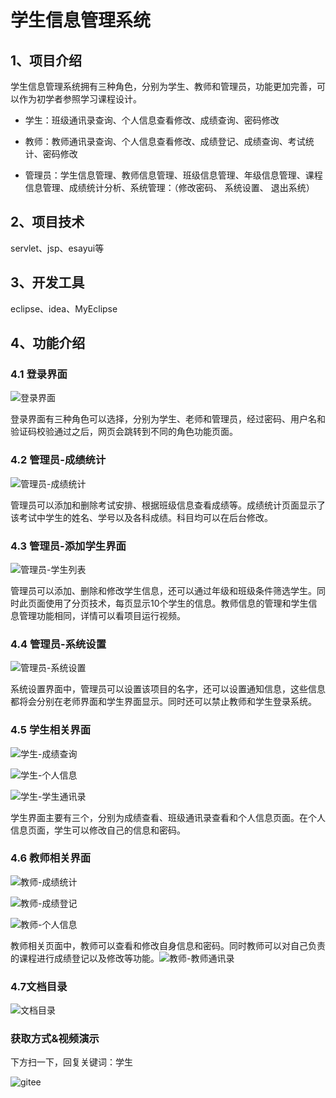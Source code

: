 # 学生信息管理系统


## 1、项目介绍

学生信息管理系统拥有三种角色，分别为学生、教师和管理员，功能更加完善，可以作为初学者参照学习课程设计。

- 学生：班级通讯录查询、个人信息查看修改、成绩查询、密码修改

- 教师：教师通讯录查询、个人信息查看修改、成绩登记、成绩查询、考试统计、密码修改

- 管理员：学生信息管理、教师信息管理、班级信息管理、年级信息管理、课程信息管理、成绩统计分析、系统管理：（修改密码、 系统设置、 退出系统）


## 2、项目技术

servlet、jsp、esayui等

## 3、开发工具

eclipse、idea、MyEclipse

## 4、功能介绍

### 4.1 登录界面

![登录界面](https://project-images-1256969109.cos.ap-chongqing.myqcloud.com/Typora-Images/20220515111216.png)

登录界面有三种角色可以选择，分别为学生、老师和管理员，经过密码、用户名和验证码校验通过之后，网页会跳转到不同的角色功能页面。

### 4.2 管理员-成绩统计

![管理员-成绩统计](https://project-images-1256969109.cos.ap-chongqing.myqcloud.com/Typora-Images/20220515111501.jpg)

管理员可以添加和删除考试安排、根据班级信息查看成绩等。成绩统计页面显示了 该考试中学生的姓名、学号以及各科成绩。科目均可以在后台修改。

### 4.3 管理员-添加学生界面

![管理员-学生列表](https://project-images-1256969109.cos.ap-chongqing.myqcloud.com/Typora-Images/20220515111518.jpg)

管理员可以添加、删除和修改学生信息，还可以通过年级和班级条件筛选学生。同时此页面使用了分页技术，每页显示10个学生的信息。教师信息的管理和学生信息管理功能相同，详情可以看项目运行视频。

### 4.4 管理员-系统设置

![管理员-系统设置](https://project-images-1256969109.cos.ap-chongqing.myqcloud.com/Typora-Images/20220515111523.jpg)

系统设置界面中，管理员可以设置该项目的名字，还可以设置通知信息，这些信息都将会分别在老师界面和学生界面显示。同时还可以禁止教师和学生登录系统。

### 4.5 学生相关界面

![学生-成绩查询](https://project-images-1256969109.cos.ap-chongqing.myqcloud.com/Typora-Images/20220515111531.jpg)

![学生-个人信息](https://project-images-1256969109.cos.ap-chongqing.myqcloud.com/Typora-Images/20220515111537.jpg)

![学生-学生通讯录](https://project-images-1256969109.cos.ap-chongqing.myqcloud.com/Typora-Images/20220515111542.jpg)

学生界面主要有三个，分别为成绩查看、班级通讯录查看和个人信息页面。在个人信息页面，学生可以修改自己的信息和密码。

### 4.6 教师相关界面

![教师-成绩统计](https://project-images-1256969109.cos.ap-chongqing.myqcloud.com/Typora-Images/20220515111550.jpg)

![教师-成绩登记](https://project-images-1256969109.cos.ap-chongqing.myqcloud.com/Typora-Images/20220515111553.jpg)

![教师-个人信息](https://project-images-1256969109.cos.ap-chongqing.myqcloud.com/Typora-Images/20220515111556.jpg)

教师相关页面中，教师可以查看和修改自身信息和密码。同时教师可以对自己负责的课程进行成绩登记以及修改等功能。![教师-教师通讯录](https://project-images-1256969109.cos.ap-chongqing.myqcloud.com/Typora-Images/20220515111559.jpg)

### 4.7文档目录

![文档目录](https://project-images-1256969109.cos.ap-chongqing.myqcloud.com/Typora-Images/202208152135557.jpg)

### 获取方式&视频演示

下方扫一下，回复关键词：学生

![gitee](https://project-images-1256969109.cos.ap-chongqing.myqcloud.com/Typora-Images/202309291447341.png)



